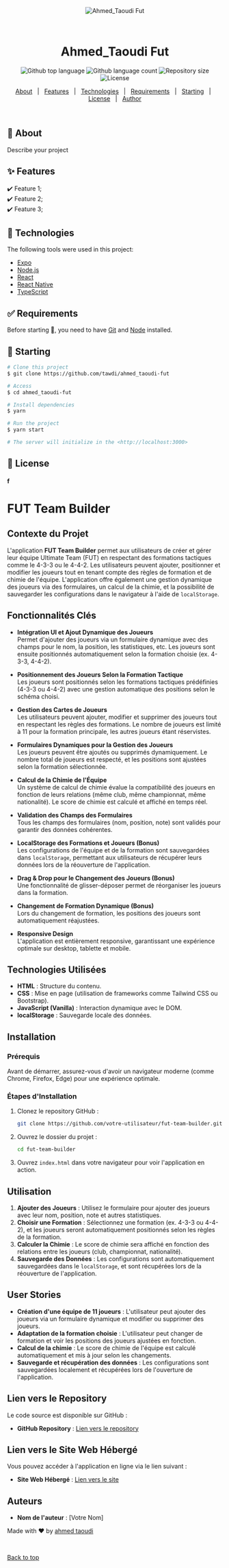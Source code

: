 <div align="center" id="top"> 
  <img src="./.github/app.gif" alt="Ahmed_Taoudi Fut" />

  &#xa0;

  <!-- <a href="https://ahmed_taoudifut.netlify.app">Demo</a> -->
</div>

<h1 align="center">Ahmed_Taoudi Fut</h1>

<p align="center">
  <img alt="Github top language" src="https://img.shields.io/github/languages/top/tawdi/ahmed_taoudi-fut?color=56BEB8">

  <img alt="Github language count" src="https://img.shields.io/github/languages/count/tawdi/ahmed_taoudi-fut?color=56BEB8">

  <img alt="Repository size" src="https://img.shields.io/github/repo-size/tawdi/ahmed_taoudi-fut?color=56BEB8">

  <img alt="License" src="https://img.shields.io/github/license/tawdi/ahmed_taoudi-fut?color=56BEB8">

  <!-- <img alt="Github issues" src="https://img.shields.io/github/issues/tawdi/ahmed_taoudi-fut?color=56BEB8" /> -->

  <!-- <img alt="Github forks" src="https://img.shields.io/github/forks/tawdi/ahmed_taoudi-fut?color=56BEB8" /> -->

  <!-- <img alt="Github stars" src="https://img.shields.io/github/stars/tawdi/ahmed_taoudi-fut?color=56BEB8" /> -->
</p>

<!-- Status -->

<!-- <h4 align="center"> 
	🚧  Ahmed_Taoudi Fut 🚀 Under construction...  🚧
</h4> 

<hr> -->

<p align="center">
  <a href="#dart-about">About</a> &#xa0; | &#xa0; 
  <a href="#sparkles-features">Features</a> &#xa0; | &#xa0;
  <a href="#rocket-technologies">Technologies</a> &#xa0; | &#xa0;
  <a href="#white_check_mark-requirements">Requirements</a> &#xa0; | &#xa0;
  <a href="#checkered_flag-starting">Starting</a> &#xa0; | &#xa0;
  <a href="#memo-license">License</a> &#xa0; | &#xa0;
  <a href="https://github.com/tawdi" target="_blank">Author</a>
</p>

<br>

## :dart: About ##

Describe your project

## :sparkles: Features ##

:heavy_check_mark: Feature 1;\
:heavy_check_mark: Feature 2;\
:heavy_check_mark: Feature 3;

## :rocket: Technologies ##

The following tools were used in this project:

- [Expo](https://expo.io/)
- [Node.js](https://nodejs.org/en/)
- [React](https://pt-br.reactjs.org/)
- [React Native](https://reactnative.dev/)
- [TypeScript](https://www.typescriptlang.org/)

## :white_check_mark: Requirements ##

Before starting :checkered_flag:, you need to have [Git](https://git-scm.com) and [Node](https://nodejs.org/en/) installed.

## :checkered_flag: Starting ##

```bash
# Clone this project
$ git clone https://github.com/tawdi/ahmed_taoudi-fut

# Access
$ cd ahmed_taoudi-fut

# Install dependencies
$ yarn

# Run the project
$ yarn start

# The server will initialize in the <http://localhost:3000>
```

## :memo: License ##


#### f

# FUT Team Builder

## Contexte du Projet
L'application **FUT Team Builder** permet aux utilisateurs de créer et gérer leur équipe Ultimate Team (FUT) en respectant des formations tactiques comme le 4-3-3 ou le 4-4-2. Les utilisateurs peuvent ajouter, positionner et modifier les joueurs tout en tenant compte des règles de formation et de chimie de l'équipe. L'application offre également une gestion dynamique des joueurs via des formulaires, un calcul de la chimie, et la possibilité de sauvegarder les configurations dans le navigateur à l'aide de `localStorage`.

## Fonctionnalités Clés

- **Intégration UI et Ajout Dynamique des Joueurs**  
  Permet d'ajouter des joueurs via un formulaire dynamique avec des champs pour le nom, la position, les statistiques, etc. Les joueurs sont ensuite positionnés automatiquement selon la formation choisie (ex. 4-3-3, 4-4-2).

- **Positionnement des Joueurs Selon la Formation Tactique**  
  Les joueurs sont positionnés selon les formations tactiques prédéfinies (4-3-3 ou 4-4-2) avec une gestion automatique des positions selon le schéma choisi.

- **Gestion des Cartes de Joueurs**  
  Les utilisateurs peuvent ajouter, modifier et supprimer des joueurs tout en respectant les règles des formations. Le nombre de joueurs est limité à 11 pour la formation principale, les autres joueurs étant réservistes.

- **Formulaires Dynamiques pour la Gestion des Joueurs**  
  Les joueurs peuvent être ajoutés ou supprimés dynamiquement. Le nombre total de joueurs est respecté, et les positions sont ajustées selon la formation sélectionnée.

- **Calcul de la Chimie de l'Équipe**  
  Un système de calcul de chimie évalue la compatibilité des joueurs en fonction de leurs relations (même club, même championnat, même nationalité). Le score de chimie est calculé et affiché en temps réel.

- **Validation des Champs des Formulaires**  
  Tous les champs des formulaires (nom, position, note) sont validés pour garantir des données cohérentes.

- **LocalStorage des Formations et Joueurs (Bonus)**  
  Les configurations de l'équipe et de la formation sont sauvegardées dans `localStorage`, permettant aux utilisateurs de récupérer leurs données lors de la réouverture de l'application.

- **Drag & Drop pour le Changement des Joueurs (Bonus)**  
  Une fonctionnalité de glisser-déposer permet de réorganiser les joueurs dans la formation.

- **Changement de Formation Dynamique (Bonus)**  
  Lors du changement de formation, les positions des joueurs sont automatiquement réajustées.

- **Responsive Design**  
  L'application est entièrement responsive, garantissant une expérience optimale sur desktop, tablette et mobile.

## Technologies Utilisées
- **HTML** : Structure du contenu.
- **CSS** : Mise en page (utilisation de frameworks comme Tailwind CSS ou Bootstrap).
- **JavaScript (Vanilla)** : Interaction dynamique avec le DOM.
- **localStorage** : Sauvegarde locale des données.

## Installation

### Prérequis
Avant de démarrer, assurez-vous d'avoir un navigateur moderne (comme Chrome, Firefox, Edge) pour une expérience optimale.

### Étapes d'Installation
1. Clonez le repository GitHub :

    ```bash
    git clone https://github.com/votre-utilisateur/fut-team-builder.git
    ```

2. Ouvrez le dossier du projet :

    ```bash
    cd fut-team-builder
    ```

3. Ouvrez `index.html` dans votre navigateur pour voir l'application en action.

## Utilisation

1. **Ajouter des Joueurs** : Utilisez le formulaire pour ajouter des joueurs avec leur nom, position, note et autres statistiques.
2. **Choisir une Formation** : Sélectionnez une formation (ex. 4-3-3 ou 4-4-2), et les joueurs seront automatiquement positionnés selon les règles de la formation.
3. **Calculer la Chimie** : Le score de chimie sera affiché en fonction des relations entre les joueurs (club, championnat, nationalité).
4. **Sauvegarde des Données** : Les configurations sont automatiquement sauvegardées dans le `localStorage`, et sont récupérées lors de la réouverture de l'application.

## User Stories

- **Création d'une équipe de 11 joueurs** : L'utilisateur peut ajouter des joueurs via un formulaire dynamique et modifier ou supprimer des joueurs.
- **Adaptation de la formation choisie** : L'utilisateur peut changer de formation et voir les positions des joueurs ajustées en fonction.
- **Calcul de la chimie** : Le score de chimie de l'équipe est calculé automatiquement et mis à jour selon les changements.
- **Sauvegarde et récupération des données** : Les configurations sont sauvegardées localement et récupérées lors de l'ouverture de l'application.

## Lien vers le Repository
Le code source est disponible sur GitHub :

- **GitHub Repository** : [Lien vers le repository](https://github.com/votre-utilisateur/fut-team-builder)

## Lien vers le Site Web Hébergé
Vous pouvez accéder à l'application en ligne via le lien suivant :

- **Site Web Hébergé** : [Lien vers le site](https://votre-site-heberge.com)

## Auteurs
- **Nom de l'auteur** : [Votre Nom]

 
Made with :heart: by <a href="https://github.com/tawdi" target="_blank">ahmed taoudi</a>

&#xa0;

<a href="#top">Back to top</a>
